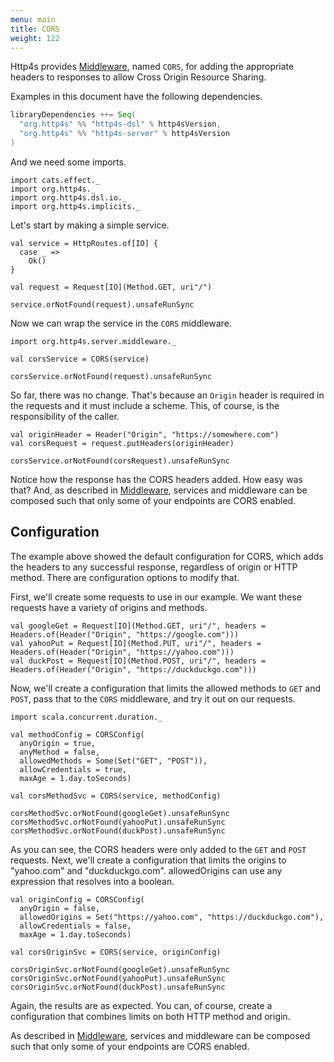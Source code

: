 ```yaml
---
menu: main
title: CORS
weight: 122
---
```


Http4s provides [Middleware], named `CORS`, for adding the appropriate headers
to responses to allow Cross Origin Resource Sharing.

Examples in this document have the following dependencies.

```scala
libraryDependencies ++= Seq(
  "org.http4s" %% "http4s-dsl" % http4sVersion,
  "org.http4s" %% "http4s-server" % http4sVersion
)
```

And we need some imports.

```tut:silent
import cats.effect._
import org.http4s._
import org.http4s.dsl.io._
import org.http4s.implicits._
```

Let's start by making a simple service.

```tut:book
val service = HttpRoutes.of[IO] {
  case _ =>
    Ok()
}

val request = Request[IO](Method.GET, uri"/")

service.orNotFound(request).unsafeRunSync
```

Now we can wrap the service in the `CORS` middleware.

```tut:silent
import org.http4s.server.middleware._
```

```tut:book
val corsService = CORS(service)

corsService.orNotFound(request).unsafeRunSync
```

So far, there was no change. That's because an `Origin` header is required
in the requests and it must include a scheme. This, of course, is the responsibility of the caller.

```tut:book
val originHeader = Header("Origin", "https://somewhere.com")
val corsRequest = request.putHeaders(originHeader)

corsService.orNotFound(corsRequest).unsafeRunSync
```

Notice how the response has the CORS headers added. How easy was
that? And, as described in [Middleware], services and middleware can be
composed such that only some of your endpoints are CORS enabled.

## Configuration
The example above showed the default configuration for CORS, which adds the
headers to any successful response, regardless of origin or HTTP method. There
are configuration options to modify that.

First, we'll create some requests to use in our example. We want these requests
have a variety of origins and methods.

```tut:book
val googleGet = Request[IO](Method.GET, uri"/", headers = Headers.of(Header("Origin", "https://google.com")))
val yahooPut = Request[IO](Method.PUT, uri"/", headers = Headers.of(Header("Origin", "https://yahoo.com")))
val duckPost = Request[IO](Method.POST, uri"/", headers = Headers.of(Header("Origin", "https://duckduckgo.com")))
```

Now, we'll create a configuration that limits the allowed methods to `GET`
and `POST`, pass that to the `CORS` middleware, and try it out on our requests.

```tut:silent
import scala.concurrent.duration._
```

```tut:book
val methodConfig = CORSConfig(
  anyOrigin = true,
  anyMethod = false,
  allowedMethods = Some(Set("GET", "POST")),
  allowCredentials = true,
  maxAge = 1.day.toSeconds)

val corsMethodSvc = CORS(service, methodConfig)

corsMethodSvc.orNotFound(googleGet).unsafeRunSync
corsMethodSvc.orNotFound(yahooPut).unsafeRunSync
corsMethodSvc.orNotFound(duckPost).unsafeRunSync
```

As you can see, the CORS headers were only added to the `GET` and `POST` requests.
Next, we'll create a configuration that limits the origins to "yahoo.com" and
"duckduckgo.com". allowedOrigins can use any expression that resolves into a boolean.

```tut:book
val originConfig = CORSConfig(
  anyOrigin = false,
  allowedOrigins = Set("https://yahoo.com", "https://duckduckgo.com"),
  allowCredentials = false,
  maxAge = 1.day.toSeconds)

val corsOriginSvc = CORS(service, originConfig)

corsOriginSvc.orNotFound(googleGet).unsafeRunSync
corsOriginSvc.orNotFound(yahooPut).unsafeRunSync
corsOriginSvc.orNotFound(duckPost).unsafeRunSync
```

Again, the results are as expected. You can, of course, create a configuration that
combines limits on both HTTP method and origin.

As described in [Middleware], services and middleware can be composed such
that only some of your endpoints are CORS enabled.

[Middleware]: ../middleware
